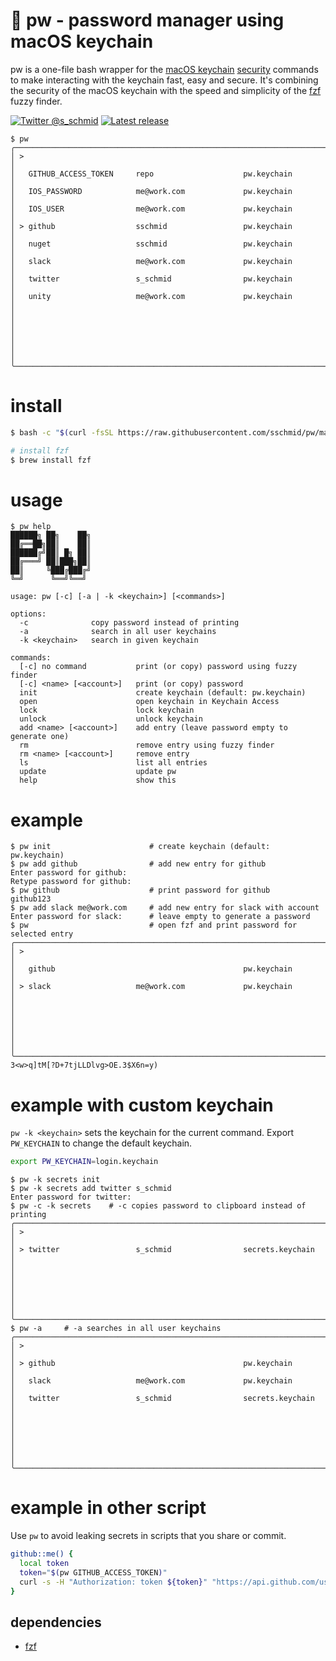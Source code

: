 # 🔐 pw - password manager using macOS keychain

pw is a one-file bash wrapper for the [macOS keychain](https://developer.apple.com/documentation/security/keychain_services) [security](https://ss64.com/osx/security.html) commands to make interacting with the keychain fast, easy and secure. It's combining the security of the macOS keychain with the speed and simplicity of the [fzf](https://github.com/junegunn/fzf) fuzzy finder.

[![Twitter @s_schmid](https://img.shields.io/badge/twitter-follow%20%40s__schmid-blue.svg)](https://twitter.com/intent/follow?original_referer=https%3A%2F%2Fgithub.com%2Fsschmid%2Fpw&screen_name=s_schmid&tw_p=followbutton)
[![Latest release](https://img.shields.io/github/release/sschmid/pw.svg)](https://github.com/sschmid/pw/releases)

```
$ pw
╭──────────────────────────────────────────────────────────────────────────────╮
│ >                                                                            │
│   GITHUB_ACCESS_TOKEN     repo                    pw.keychain                │
│   IOS_PASSWORD            me@work.com             pw.keychain                │
│   IOS_USER                me@work.com             pw.keychain                │
│ > github                  sschmid                 pw.keychain                │
│   nuget                   sschmid                 pw.keychain                │
│   slack                   me@work.com             pw.keychain                │
│   twitter                 s_schmid                pw.keychain                │
│   unity                   me@work.com             pw.keychain                │
│                                                                              │
│                                                                              │
│                                                                              │
╰──────────────────────────────────────────────────────────────────────────────╯
```

# install

```bash
$ bash -c "$(curl -fsSL https://raw.githubusercontent.com/sschmid/pw/main/install)"

# install fzf
$ brew install fzf
```

# usage

```
$ pw help
██████╗ ██╗    ██╗
██╔══██╗██║    ██║
██████╔╝██║ █╗ ██║
██╔═══╝ ██║███╗██║
██║     ╚███╔███╔╝
╚═╝      ╚══╝╚══╝

usage: pw [-c] [-a | -k <keychain>] [<commands>]

options:
  -c              copy password instead of printing
  -a              search in all user keychains
  -k <keychain>   search in given keychain

commands:
  [-c] no command           print (or copy) password using fuzzy finder
  [-c] <name> [<account>]   print (or copy) password
  init                      create keychain (default: pw.keychain)
  open                      open keychain in Keychain Access
  lock                      lock keychain
  unlock                    unlock keychain
  add <name> [<account>]    add entry (leave password empty to generate one)
  rm                        remove entry using fuzzy finder
  rm <name> [<account>]     remove entry
  ls                        list all entries
  update                    update pw
  help                      show this
```

# example

```
$ pw init                      # create keychain (default: pw.keychain)
$ pw add github                # add new entry for github
Enter password for github:
Retype password for github:
$ pw github                    # print password for github
github123
$ pw add slack me@work.com     # add new entry for slack with account
Enter password for slack:      # leave empty to generate a password
$ pw                           # open fzf and print password for selected entry
╭──────────────────────────────────────────────────────────────────────────────╮
│ >                                                                            │
│   github                                          pw.keychain                │
│ > slack                   me@work.com             pw.keychain                │
│                                                                              │
│                                                                              │
│                                                                              │
╰──────────────────────────────────────────────────────────────────────────────╯
3<w>q]tM[?D+7tjLLDlvg>OE.3$X6n=y)
```

# example with custom keychain
`pw -k <keychain>` sets the keychain for the current command.
Export `PW_KEYCHAIN` to change the default keychain.

```bash
export PW_KEYCHAIN=login.keychain
```

```
$ pw -k secrets init
$ pw -k secrets add twitter s_schmid
Enter password for twitter:
$ pw -c -k secrets    # -c copies password to clipboard instead of printing
╭──────────────────────────────────────────────────────────────────────────────╮
│ >                                                                            │
│ > twitter                 s_schmid                secrets.keychain           │
│                                                                              │
│                                                                              │
│                                                                              │
╰──────────────────────────────────────────────────────────────────────────────╯
$ pw -a     # -a searches in all user keychains
╭──────────────────────────────────────────────────────────────────────────────╮
│ >                                                                            │
│ > github                                          pw.keychain                │
│   slack                   me@work.com             pw.keychain                │
│   twitter                 s_schmid                secrets.keychain           │
│                                                                              │
│                                                                              │
│                                                                              │
╰──────────────────────────────────────────────────────────────────────────────╯
```

# example in other script
Use `pw` to avoid leaking secrets in scripts that you share or commit.

```bash
github::me() {
  local token
  token="$(pw GITHUB_ACCESS_TOKEN)"
  curl -s -H "Authorization: token ${token}" "https://api.github.com/user"
}
```

## dependencies
- [fzf](https://github.com/junegunn/fzf)
